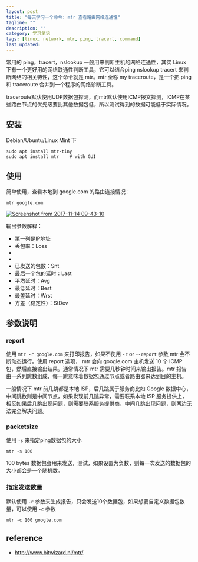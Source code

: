 ```yaml
---
layout: post
title: "每天学习一个命令: mtr 查看路由网络连通性"
tagline: ""
description: ""
category: 学习笔记
tags: [linux, network, mtr, ping, tracert, command]
last_updated: 
---
```


常用的 ping，tracert，nslookup 一般用来判断主机的网络连通性，其实 Linux 下有一个更好用的网络联通性判断工具，它可以结合ping nslookup tracert 来判断网络的相关特性，这个命令就是 mtr。mtr 全称 my traceroute，是一个把 ping 和 traceroute 合并到一个程序的网络诊断工具。

traceroute默认使用UDP数据包探测，而mtr默认使用ICMP报文探测，ICMP在某些路由节点的优先级要比其他数据包低，所以测试得到的数据可能低于实际情况。

## 安装
Debian/Ubuntu/Linux Mint 下

    sudo apt install mtr-tiny
    sudo apt install mtr    # with GUI

## 使用
简单使用，查看本地到 google.com 的路由连接情况：

    mtr google.com

<a data-flickr-embed="true"  href="https://www.flickr.com/gp/einverne/R8gMFQ" title="Screenshot from 2017-11-14 09-43-10"><img src="https://farm5.staticflickr.com/4564/38348674526_996aa9fb9a_z.jpg" alt="Screenshot from 2017-11-14 09-43-10"></a><script async src="//embedr.flickr.com/assets/client-code.js" charset="utf-8"></script>

输出参数解释：

- 第一列是IP地址
- 丢包率：Loss
-
-
- 已发送的包数：Snt
- 最后一个包的延时：Last
- 平均延时：Avg
- 最低延时：Best
- 最差延时：Wrst
- 方差（稳定性）：StDev

## 参数说明

### report
使用 `mtr -r google.com` 来打印报告，如果不使用 `-r` or `--report` 参数 mtr 会不断动态运行。使用 report 选项， mtr 会向 google.com 主机发送 10 个 ICMP 包，然后直接输出结果。通常情况下 mtr 需要几秒钟时间来输出报告。mtr 报告由一系列跳数组成，每一跳意味着数据包通过节点或者路由器来达到目的主机。

一般情况下 mtr 前几跳都是本地 ISP，后几跳属于服务商比如 Google 数据中心，中间跳数则是中间节点，如果发现前几跳异常，需要联系本地 ISP 服务提供上，相反如果后几跳出现问题，则需要联系服务提供商，中间几跳出现问题，则两边无法完全解决问题。

### packetsize
使用 `-s` 来指定ping数据包的大小

    mtr -s 100

100 bytes 数据包会用来发送，测试，如果设置为负数，则每一次发送的数据包的大小都会是一个随机数。

### 指定发送数量
默认使用 `-r` 参数来生成报告，只会发送10个数据包，如果想要自定义数据包数量，可以使用 `-c` 参数

    mtr -c 100 google.com

## reference

- <http://www.bitwizard.nl/mtr/>
